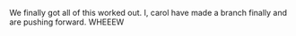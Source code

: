 We finally got all of this worked out. I, carol have made a branch finally and are pushing forward. WHEEEW

